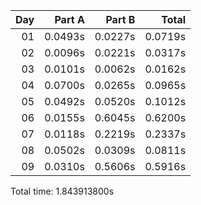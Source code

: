 | Day |  Part A |  Part B |   Total |
|---:|--------:|--------:|--------:|
| 01 | 0.0493s | 0.0227s | 0.0719s |
| 02 | 0.0096s | 0.0221s | 0.0317s |
| 03 | 0.0101s | 0.0062s | 0.0162s |
| 04 | 0.0700s | 0.0265s | 0.0965s |
| 05 | 0.0492s | 0.0520s | 0.1012s |
| 06 | 0.0155s | 0.6045s | 0.6200s |
| 07 | 0.0118s | 0.2219s | 0.2337s |
| 08 | 0.0502s | 0.0309s | 0.0811s |
| 09 | 0.0310s | 0.5606s | 0.5916s |


Total time: 1.843913800s
